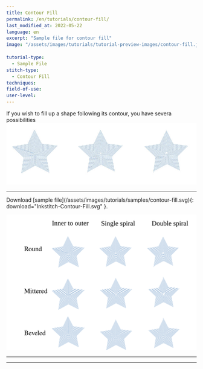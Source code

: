 ```yaml
---
title: Contour Fill
permalink: /en/tutorials/contour-fill/
last_modified_at: 2022-05-22
language: en
excerpt: "Sample file for contour fill"
image: "/assets/images/tutorials/tutorial-preview-images/contour-fill.jpg"

tutorial-type:
  - Sample File
stitch-type: 
  - Contour Fill
techniques:
field-of-use:
user-level: 
---
```


If you wish to fill up a shape following its contour, you have severa possibilities
![Contour Fill](/assets/images/tutorials/tutorial-preview-images/contour-fill.jpg)


<hr>
Download [sample file](/assets/images/tutorials/samples/contour-fill.svg){: download="Inkstitch-Contour-Fill.svg" }. 

![Contour Fill File](/assets/images/tutorials/samples/contour-fill.svg)




<hr>

<hr>
